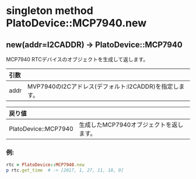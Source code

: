 # singleton method PlatoDevice::MCP7940.new

## new(addr=I2CADDR) -> PlatoDevice::MCP7940

MCP7940 RTCデバイスのオブジェクトを生成して返します。  

|引数||
|:--|:--|
|addr|MVP7940のI2Cアドレス(デフォルト:I2CADDR)を指定します。|

|戻り値||
|:--|:--|
|PlatoDevice::MCP7940|生成したMCP7940オブジェクトを返します。|

### 例:
```Ruby
rtc = PlatoDevice::MCP7940.new
p rtc.get_time  # -> [2017, 1, 27, 11, 18, 0]
```

